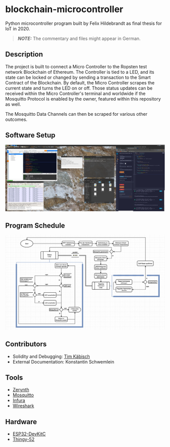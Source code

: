 # blockchain-microcontroller

Python microcontroller program built by Felix Hildebrandt as final thesis for IoT in 2020.

> **_NOTE:_** The commentary and files might appear in German.

## Description

The project is built to connect a Micro Controller to the Ropsten test network Blockchain of Ethereum. The Controller is tied to a LED, and its state can be locked or changed by sending a transaction to the Smart Contract of the Blockchain. By default, the Micro Controller scrapes the current state and turns the LED on or off. Those status updates can be received within the Micro Controller's terminal and worldwide if the Mosquitto Protocol is enabled by the owner, featured within this repository as well.

The Mosquitto Data Channels can then be scraped for various other outcomes.

## Software Setup

![Screenshot](./img/screenshot.png)

## Program Schedule

![Program Schedule](./img/PAP.png)

## Contributors

- Solidity and Debugging: [Tim Käbisch](https://github.com/timkaebisch)
- External Documentation: Konstantin Schwemlein

## Tools

- [Zerynth](https://www.zerynth.com/downloads/)
- [Mosquitto](https://mosquitto.org/)
- [Infura](https://infura.io/)
- [Wireshark](https://www.wireshark.org/)

## Hardware

- [ESP32-DevKitC](https://www.espressif.com/en/products/devkits/esp32-devkitc/overview)
- [Thingy-52](https://www.nordicsemi.com/Products/Development-hardware/Nordic-Thingy-52)
